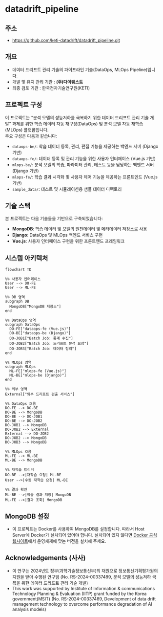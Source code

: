 # datadrift_pipeline

## 주소
- https://github.com/keti-datadrift/datadrift_pipeline.git

## 개요
- 데이터 드리프트 관리 기술의 파이프라인 기술(DataOps, MLOps Pipeline)입니다.
- 개발 및 유지 관리 기관 : __(주)다이퀘스트__
- 최종 검토 기관 : 한국전자기술연구원(KETI)

## 프로젝트 구성
이 프로젝트는 "분석 모델의 성능저하를 극복하기 위한 데이터 드리프트 관리 기술 개발" 과제를 위한 학습 데이터 자동 재구성(DataOps) 및 분석 모델 자동 재학습(MLOps) 플랫폼입니다.  
주요 구성은 다음과 같습니다:

- `dataops-be/`: 학습 데이터 등록, 관리, 편집 기능을 제공하는 백엔드 서버 (Django 기반)
- `dataops-fe/`: 데이터 등록 및 관리 기능을 위한 사용자 인터페이스 (Vue.js 기반)
- `mlops-be/`: 분석 모델의 학습, 파라미터 관리, 테스트 등을 담당하는 백엔드 서버 (Django 기반)
- `mlops-fe/`: 학습 결과 시각화 및 사용자 제어 기능을 제공하는 프론트엔드 (Vue.js 기반)
- `sample_data/`: 테스트 및 시뮬레이션용 샘플 데이터 디렉토리

## 기술 스택
본 프로젝트는 다음 기술들을 기반으로 구축되었습니다:

- **MongoDB**: 학습 데이터 및 모델의 원천데이터 및 메타데이터 저장소로 사용
- **Django**: DataOps 및 MLOps 백엔드 서비스 구현
- **Vue.js**: 사용자 인터페이스 구현을 위한 프론트엔드 프레임워크

## 시스템 아키텍처
```mermaid
flowchart TD

%% 사용자 인터페이스
User --> DO-FE
User --> ML-FE

%% DB 영역
subgraph DB
  MongoDB["MongoDB 저장소"]
end

%% DataOps 영역
subgraph DataOps
  DO-FE["dataops-fe (Vue.js)"]
  DO-BE["dataops-be (Django)"]
  DO-JOB1["Batch Job: 통계 수집"]
  DO-JOB2["Batch Job: 드리프트 분석 요청"]
  DO-JOB3["Batch Job: 데이터 정리"]
end

%% MLOps 영역
subgraph MLOps
  ML-FE["mlops-fe (Vue.js)"]
  ML-BE["mlops-be (Django)"]
end

%% 외부 영역
External["외부 드리프트 검출 서비스"]

%% DataOps 흐름
DO-FE --> DO-BE
DO-BE --> MongoDB
DO-BE --> DO-JOB1
DO-BE --> DO-JOB2
DO-JOB1 --> MongoDB
DO-JOB2 --> External
External --> DO-JOB2
DO-JOB2 --> MongoDB
DO-JOB3 --> MongoDB

%% MLOps 흐름
ML-FE --> ML-BE
ML-BE --> MongoDB

%% 재학습 트리거
DO-BE -->|재학습 요청| ML-BE
User -->|수동 재학습 요청| ML-BE

%% 결과 확인
ML-BE -->|학습 결과 저장| MongoDB
ML-FE -->|결과 조회| MongoDB
```

## MongoDB 설정
- 이 프로젝트는 Docker를 사용하여 MongoDB를 설정합니다. 따라서 Host Server에 Docker가 설치되어 있어야 합니다. 설치되어 있지 않다면 [Docker 공식 웹사이트](https://www.docker.com/get-started)에서 운영체제에 맞는 버전을 설치해 주세요.

## Acknowledgements (사사)
- 이 연구는 2024년도 정부(과학기술정보통신부)의 재원으로 정보통신기획평가원의 지원을 받아 수행된 연구임 (No. RS-2024-00337489, 분석 모델의 성능저하 극복을 위한 데이터 드리프트 관리 기술 개발)
- This work was supported by Institute of Information & communications Technology Planning & Evaluation (IITP) grant funded by the Korea government(MSIT) (No. RS-2024-00337489, Development of data drift management technology to overcome performance degradation of AI analysis models)

